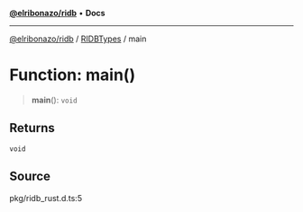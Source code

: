 [**@elribonazo/ridb**](../../../README.md) • **Docs**

***

[@elribonazo/ridb](../../../README.md) / [RIDBTypes](../README.md) / main

# Function: main()

> **main**(): `void`

## Returns

`void`

## Source

pkg/ridb\_rust.d.ts:5
